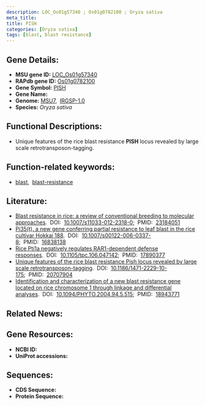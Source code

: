 ```yaml
---
description: LOC_Os01g57340 ; Os01g0782100 ; Oryza sativa
meta_title:
title: PISH
categories: [Oryza sativa]
tags: [blast, blast resistance]
---
```


## Gene Details:
- **MSU gene ID:** [LOC_Os01g57340](http://rice.uga.edu/cgi-bin/ORF_infopage.cgi?orf=LOC_Os01g57340)  
- **RAPdb gene ID:** [Os01g0782100](https://rapdb.dna.affrc.go.jp/locus/?name=Os01g0782100)  
- **Gene Symbol:** <u>PISH</u>
- **Gene Name:**
- **Genome:**  [MSU7](http://rice.uga.edu/),&nbsp;&nbsp;[IRGSP-1.0](https://rapdb.dna.affrc.go.jp/download/irgsp1.html)
- **Species:** *Oryza sativa*

## Functional Descriptions:
   - Unique features of the rice blast resistance **PISH** locus revealed by large scale retrotransposon-tagging.

## Function-related keywords:
   - [blast](/tags/blast/),&nbsp;&nbsp;[blast-resistance](/tags/blast-resistance/)

## Literature:
   - [Blast resistance in rice: a review of conventional breeding to molecular approaches](https://www.doi.org/10.1007/s11033-012-2318-0).&nbsp;&nbsp;DOI:&nbsp;&nbsp;[10.1007/s11033-012-2318-0](https://www.doi.org/10.1007/s11033-012-2318-0);&nbsp;&nbsp;PMID:&nbsp;&nbsp;[23184051](https://pubmed.ncbi.nlm.nih.gov/23184051/)
   - [Pi35(t), a new gene conferring partial resistance to leaf blast in the rice cultivar Hokkai 188](https://www.doi.org/10.1007/s00122-006-0337-8).&nbsp;&nbsp;DOI:&nbsp;&nbsp;[10.1007/s00122-006-0337-8](https://www.doi.org/10.1007/s00122-006-0337-8);&nbsp;&nbsp;PMID:&nbsp;&nbsp;[16838138](https://pubmed.ncbi.nlm.nih.gov/16838138/)
   - [Rice Pti1a negatively regulates RAR1-dependent defense responses](https://www.doi.org/10.1105/tpc.106.047142).&nbsp;&nbsp;DOI:&nbsp;&nbsp;[10.1105/tpc.106.047142](https://www.doi.org/10.1105/tpc.106.047142);&nbsp;&nbsp;PMID:&nbsp;&nbsp;[17890377](https://pubmed.ncbi.nlm.nih.gov/17890377/)
   - [Unique features of the rice blast resistance Pish locus revealed by large scale retrotransposon-tagging](https://www.doi.org/10.1186/1471-2229-10-175).&nbsp;&nbsp;DOI:&nbsp;&nbsp;[10.1186/1471-2229-10-175](https://www.doi.org/10.1186/1471-2229-10-175);&nbsp;&nbsp;PMID:&nbsp;&nbsp;[20707904](https://pubmed.ncbi.nlm.nih.gov/20707904/)
   - [Identification and characterization of a new blast resistance gene located on rice chromosome 1 through linkage and differential analyses](https://www.doi.org/10.1094/PHYTO.2004.94.5.515).&nbsp;&nbsp;DOI:&nbsp;&nbsp;[10.1094/PHYTO.2004.94.5.515](https://www.doi.org/10.1094/PHYTO.2004.94.5.515);&nbsp;&nbsp;PMID:&nbsp;&nbsp;[18943771](https://pubmed.ncbi.nlm.nih.gov/18943771/)

## Related News:

## Gene Resources:
- **NCBI ID:**  []()
- **UniProt accessions:** [](https://www.uniprot.org/uniprotkb//entry)

## Sequences:
- **CDS Sequence:**
- **Protein Sequence:**
